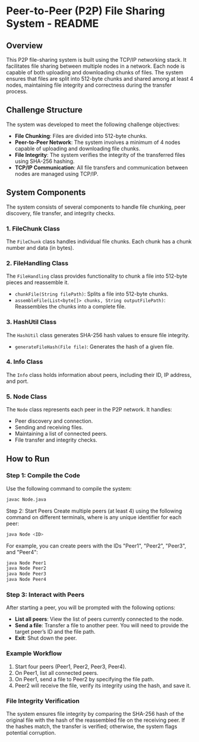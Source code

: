 # Peer-to-Peer (P2P) File Sharing System - README

## Overview
This P2P file-sharing system is built using the TCP/IP networking stack. It facilitates file sharing between multiple nodes in a network. Each node is capable of both uploading and downloading chunks of files. The system ensures that files are split into 512-byte chunks and shared among at least 4 nodes, maintaining file integrity and correctness during the transfer process.

## Challenge Structure
The system was developed to meet the following challenge objectives:

- **File Chunking**: Files are divided into 512-byte chunks.
- **Peer-to-Peer Network**: The system involves a minimum of 4 nodes capable of uploading and downloading file chunks.
- **File Integrity**: The system verifies the integrity of the transferred files using SHA-256 hashing.
- **TCP/IP Communication**: All file transfers and communication between nodes are managed using TCP/IP.

## System Components
The system consists of several components to handle file chunking, peer discovery, file transfer, and integrity checks.

### 1. FileChunk Class
The `FileChunk` class handles individual file chunks. Each chunk has a chunk number and data (in bytes).

### 2. FileHandling Class
The `FileHandling` class provides functionality to chunk a file into 512-byte pieces and reassemble it.

- `chunkFile(String filePath)`: Splits a file into 512-byte chunks.
- `assembleFile(List<byte[]> chunks, String outputFilePath)`: Reassembles the chunks into a complete file.

### 3. HashUtil Class
The `HashUtil` class generates SHA-256 hash values to ensure file integrity.

- `generateFileHash(File file)`: Generates the hash of a given file.

### 4. Info Class
The `Info` class holds information about peers, including their ID, IP address, and port.

### 5. Node Class
The `Node` class represents each peer in the P2P network. It handles:

- Peer discovery and connection.
- Sending and receiving files.
- Maintaining a list of connected peers.
- File transfer and integrity checks.

## How to Run

### Step 1: Compile the Code
Use the following command to compile the system:
```bash
javac Node.java
```

Step 2: Start Peers
Create multiple peers (at least 4) using the following command on different terminals, where <ID> is any unique identifier for each peer:
```bash
java Node <ID>
```

For example, you can create peers with the IDs "Peer1", "Peer2", "Peer3", and "Peer4":
```bash
java Node Peer1
java Node Peer2
java Node Peer3
java Node Peer4
```

### Step 3: Interact with Peers
After starting a peer, you will be prompted with the following options:

- **List all peers**: View the list of peers currently connected to the node.
- **Send a file**: Transfer a file to another peer. You will need to provide the target peer’s ID and the file path.
- **Exit**: Shut down the peer.

### Example Workflow
1. Start four peers (Peer1, Peer2, Peer3, Peer4).
2. On Peer1, list all connected peers.
3. On Peer1, send a file to Peer2 by specifying the file path.
4. Peer2 will receive the file, verify its integrity using the hash, and save it.

### File Integrity Verification
The system ensures file integrity by comparing the SHA-256 hash of the original file with the hash of the reassembled file on the receiving peer. If the hashes match, the transfer is verified; otherwise, the system flags potential corruption.
